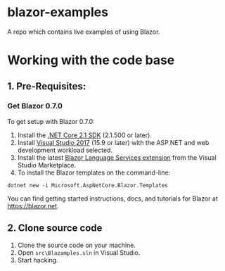 # blazor-examples
A repo which contains live examples of using Blazor.

# Working with the code base

## 1. Pre-Requisites:

### Get Blazor 0.7.0
To get setup with Blazor 0.7.0:
1. Install the [.NET Core 2.1 SDK](https://go.microsoft.com/fwlink/?linkid=873092) (2.1.500 or later).
2. Install [Visual Studio 2017](https://go.microsoft.com/fwlink/?linkid=873093) (15.9 or later) with the ASP.NET and web development workload selected. 
3. Install the latest [Blazor Language Services extension](https://go.microsoft.com/fwlink/?linkid=870389) from the Visual Studio Marketplace.
4. To install the Blazor templates on the command-line:
```
dotnet new -i Microsoft.AspNetCore.Blazor.Templates
```

You can find getting started instructions, docs, and tutorials for Blazor at https://blazor.net.

## 2. Clone source code
1. Clone the source code on your machine. 
2. Open `src\Blazamples.sln` in Visual Studio. 
3. Start hacking.


